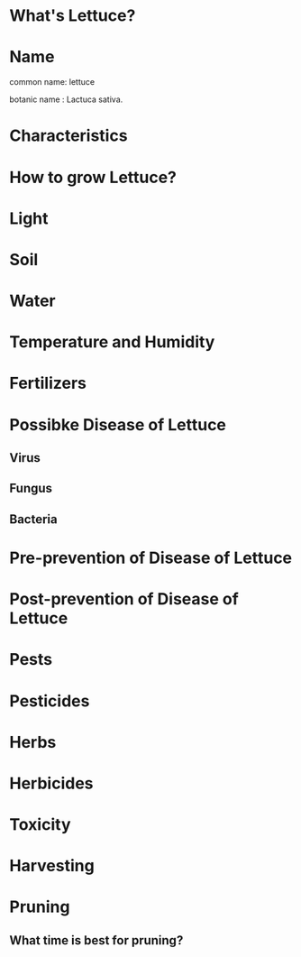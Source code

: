 #  What's  Lettuce?
# Name
common name:  lettuce

botanic name : Lactuca sativa.
# Characteristics

# How to grow Lettuce?
# Light
# Soil
# Water
# Temperature  and Humidity
# Fertilizers
# Possibke Disease  of  Lettuce

## Virus
##  Fungus
##  Bacteria
# Pre-prevention of Disease  of Lettuce
# Post-prevention of Disease  of   Lettuce
#  Pests
# Pesticides
# Herbs
# Herbicides
#  Toxicity
# Harvesting
# Pruning 
##  What time  is best  for pruning?